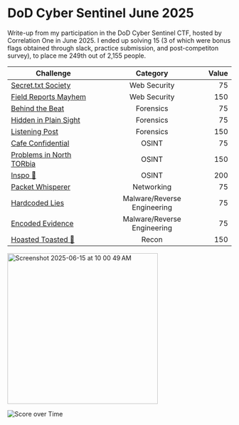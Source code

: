 # DoD Cyber Sentinel June 2025
Write-up from my participation in the DoD Cyber Sentinel CTF, hosted by Correlation One in June 2025. I ended up solving 15 (3 of which were bonus flags obtained through slack, practice submission, and post-competiton survey), to place me 249th out of 2,155 people.


| Challenge        | Category       | Value  |
| ------------- |:-------------:| -----:|
| [Secret.txt Society](https://github.com/HarryCybersecurity/DoDCyberSentinelJune2025/blob/main/Web%💅/Secret.txt-Society.md) | Web Security | 75 |
| [Field Reports Mayhem](https://github.com/HarryCybersecurity/DoDCyberSentinelJune2025/blob/main/Web%20Security/Field-Reports-Mayhem.md)      | Web Security      |   150 |
| [Behind the Beat](https://github.com/HarryCybersecurity/DoDCyberSentinelJune2025/blob/main/Forensics/Behind-the-Beat.md) | Forensics      |    75 |
| [Hidden in Plain Sight](https://github.com/HarryCybersecurity/DoDCyberSentinelJune2025/blob/main/Forensics/Hidden-in-Plain-Sight.md) | Forensics      |    75 |
| [Listening Post](https://github.com/HarryCybersecurity/DoDCyberSentinelJune2025/blob/main/Forensics/Listening-Post.md) | Forensics      |    150 |
| [Cafe Confidential](https://github.com/HarryCybersecurity/DoDCyberSentinelJune2025/blob/main/OSINT/Cafe-Confidential.md) | OSINT      |    75 |
| [Problems in North TORbia](https://github.com/HarryCybersecurity/DoDCyberSentinelJune2025/blob/main/OSINT/Problems-in-North-TORbia.md) | OSINT      |    150 |
| [Inspo 💅](https://github.com/HarryCybersecurity/DoDCyberSentinelJune2025/blob/main/OSINT/Inspo%20💅.md) | OSINT |    200 |
| [Packet Whisperer](https://github.com/HarryCybersecurity/DoDCyberSentinelJune2025/blob/main/Networking/Packet-Whisperer.md) | Networking      |    75 |
| [Hardcoded Lies](https://github.com/HarryCybersecurity/DoDCyberSentinelJune2025/blob/main/Malware%20-%20Reverse%20Engineering/Hardcoded-Lies.md) | Malware/Reverse Engineering      |    75 |
| [Encoded Evidence](https://github.com/HarryCybersecurity/DoDCyberSentinelJune2025/blob/main/Malware%20-%20Reverse%20Engineering/Encoded-Evidence.md) | Malware/Reverse Engineering      |    75 |
| [Hoasted Toasted 🍞](https://github.com/HarryCybersecurity/DoDCyberSentinelJune2025/blob/main/Recon/Hoasted-Toasted%20🍞.md) | Recon      |    150 |



<img width="338" alt="Screenshot 2025-06-15 at 10 00 49 AM" src="https://github.com/user-attachments/assets/1bb4d169-97a8-464c-b49b-34b671b79ecd" />

![Score over Time](https://github.com/user-attachments/assets/5f5a6334-b008-448b-ae44-d9647b86f683)

